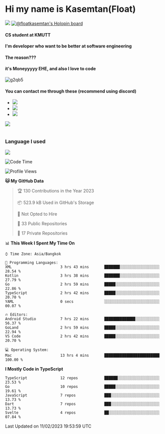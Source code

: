 # Hi my name is Kasemtan(Float)
![](https://64.media.tumblr.com/9c2a8f831efe8da556ffbf89cebb52c9/b86c1ab833a37e32-93/s1280x1920/d000dc22f75df64be2bc150f5fa69c4f6df6bb07.gifv)
[![@floatkasemtan's Holopin board](https://holopin.me/floatkasemtan)](https://holopin.io/@floatkasemtan)
#### CS student at KMUTT
#### I'm developer who want to be better at software engineering
#### The reason???
#### it's Moneyyyyy EHE, and also I love to code
![g2qb5](https://user-images.githubusercontent.com/69688279/175812510-9235eaf7-72f7-40d3-b163-56efa9aa5c6b.gif)

#### You can contact me through these (recommend using discord)
- [![](https://img.shields.io/badge/Discord-5865F2?logo=Discord&logoColor=white)](https://discordapp.com/users/278155096225742848)
- [![](https://img.shields.io/badge/Facebook-1877F2?logo=facebook&logoColor=white)](https://www.facebook.com/float.teavasirichokchai/)
- [![](https://img.shields.io/badge/linkedin-0A66C2?logo=linkedin&logoColor=white)](https://www.linkedin.com/in/kasemtan-teavasirichokchai-975531227/)

[![](https://github-readme-stats.vercel.app/api?username=FloatKasemtan&show_icons=true&theme=nightowl)]()
#
### Language I used
[![](https://github-readme-stats.vercel.app/api/top-langs/?username=FloatKasemtan&layout=compact&theme=nightowl)]()
<!--START_SECTION:waka-->
![Code Time](http://img.shields.io/badge/Code%20Time-965%20hrs%2028%20mins-blue)

![Profile Views](http://img.shields.io/badge/Profile%20Views-8-blue)

**🐱 My GitHub Data** 

> 🏆 130 Contributions in the Year 2023
 > 
> 📦 523.9 kB Used in GitHub's Storage 
 > 
> 🚫 Not Opted to Hire
 > 
> 📜 33 Public Repositories 
 > 
> 🔑 17 Private Repositories  
 > 
📊 **This Week I Spent My Time On** 

```text
⌚︎ Time Zone: Asia/Bangkok

💬 Programming Languages: 
XML                      3 hrs 43 mins       ███████░░░░░░░░░░░░░░░░░░   28.54 % 
Kotlin                   3 hrs 38 mins       ███████░░░░░░░░░░░░░░░░░░   27.79 % 
Go                       2 hrs 59 mins       █████░░░░░░░░░░░░░░░░░░░░   22.86 % 
TypeScript               2 hrs 42 mins       █████░░░░░░░░░░░░░░░░░░░░   20.70 % 
YAML                     0 secs              ░░░░░░░░░░░░░░░░░░░░░░░░░   00.07 % 

🔥 Editors: 
Android Studio           7 hrs 22 mins       ██████████████░░░░░░░░░░░   56.37 % 
GoLand                   2 hrs 59 mins       █████░░░░░░░░░░░░░░░░░░░░   22.94 % 
VS Code                  2 hrs 42 mins       █████░░░░░░░░░░░░░░░░░░░░   20.70 % 

💻 Operating System: 
Mac                      13 hrs 4 mins       █████████████████████████   100.00 % 

```

**I Mostly Code in TypeScript** 

```text
TypeScript               12 repos            ██████░░░░░░░░░░░░░░░░░░░   23.53 % 
Go                       10 repos            █████░░░░░░░░░░░░░░░░░░░░   19.61 % 
JavaScript               7 repos             ███░░░░░░░░░░░░░░░░░░░░░░   13.73 % 
Dart                     7 repos             ███░░░░░░░░░░░░░░░░░░░░░░   13.73 % 
Svelte                   4 repos             ██░░░░░░░░░░░░░░░░░░░░░░░   07.84 % 

```



 Last Updated on 11/02/2023 19:53:59 UTC
<!--END_SECTION:waka-->
<!--
**FloatKasemtan/FloatKasemtan** is a ✨ _special_ ✨ repository because its `README.md` (this file) appears on your GitHub profile.

Here are some ideas to get you started:

- 🔭 I’m currently working on ...
- 🌱 I’m currently learning ...
- 👯 I’m looking to collaborate on ...
- 🤔 I’m looking for help with ...
- 💬 Ask me about ...
- 📫 How to reach me: ...
- 😄 Pronouns: ...
- ⚡ Fun fact: ...
-->
